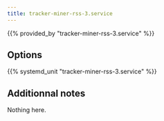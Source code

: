 ```yaml
---
title: tracker-miner-rss-3.service
---
```


{{% provided_by "tracker-miner-rss-3.service" %}}

## Options

{{% systemd_unit "tracker-miner-rss-3.service" %}}

## Additionnal notes

Nothing here.